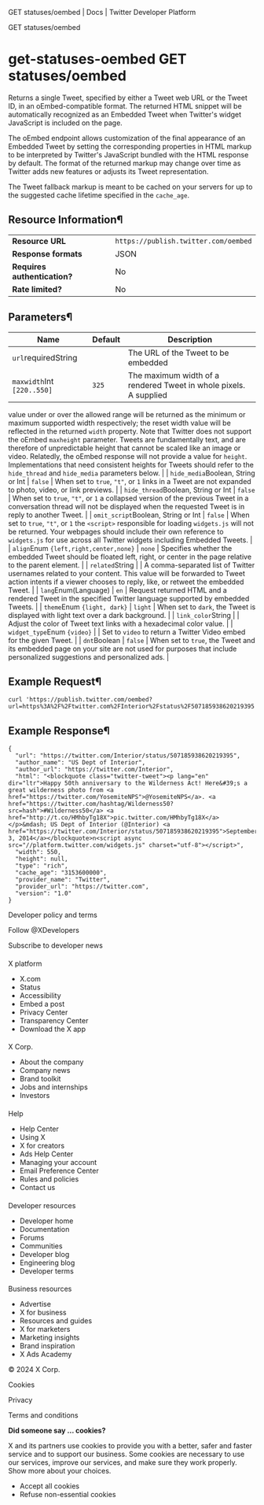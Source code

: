 
GET statuses/oembed | Docs | Twitter Developer Platform 

GET statuses/oembed

get-statuses-oembed
GET statuses/oembed
===================

Returns a single Tweet, specified by either a Tweet web URL or the
Tweet ID, in an oEmbed-compatible
format. The returned HTML snippet will be automatically recognized as an
Embedded Tweet when Twitter's widget JavaScript is included
on the page.

The oEmbed endpoint allows customization of the final appearance of
an Embedded Tweet by setting the corresponding properties in HTML markup
to be interpreted by Twitter's JavaScript bundled with the HTML response
by default. The format of the returned markup may change over time as
Twitter adds new features or adjusts its Tweet representation.

The Tweet fallback markup is meant to be cached on your servers for
up to the suggested cache lifetime specified in the
`cache_age`.

Resource Information¶
---------------------

|  |  |
| --- | --- |
| **Resource URL** | `https://publish.twitter.com/oembed` |
| **Response formats** | JSON |
| **Requires authentication?** | No |
| **Rate limited?** | No |

Parameters¶
-----------

| Name | Default | Description |
| --- | --- | --- |
| `url`requiredString |  | The URL of the Tweet to be embedded |
| `maxwidth`Int `[220..550]` | `325` | The maximum width of a rendered Tweet in whole pixels. A supplied
value under or over the allowed range will be returned as the minimum or
maximum supported width respectively; the reset width value will be
reflected in the returned `width` property. Note that Twitter
does not support the oEmbed `maxheight` parameter. Tweets are
fundamentally text, and are therefore of unpredictable height that
cannot be scaled like an image or video. Relatedly, the oEmbed response
will not provide a value for `height`. Implementations that
need consistent heights for Tweets should refer to the
`hide_thread` and `hide_media` parameters
below. |
| `hide_media`Boolean, String or Int | `false` | When set to `true`, `"t"`, or `1`
links in a Tweet are not expanded to photo, video, or link
previews. |
| `hide_thread`Boolean, String or Int | `false` | When set to `true`, `"t"`, or `1` a
collapsed version of the previous Tweet in a conversation thread will
not be displayed when the requested Tweet is in reply to another
Tweet. |
| `omit_script`Boolean, String or Int | `false` | When set to `true`, `"t"`, or `1`
the `<script>` responsible for loading
`widgets.js` will not be returned. Your webpages should
include their own reference to `widgets.js` for use across
all Twitter widgets including Embedded
Tweets. |
| `align`Enum
`{left,right,center,none}` | `none` | Specifies whether the embedded Tweet should be floated left, right,
or center in the page relative to the parent element. |
| `related`String |  | A comma-separated list of Twitter usernames related to your content.
This value will be forwarded to Tweet action
intents if a viewer chooses to reply, like, or retweet the embedded
Tweet. |
| `lang`Enum(Language) | `en` | Request returned HTML and a rendered Tweet in the specified Twitter language supported by embedded
Tweets. |
| `theme`Enum `{light, dark}` | `light` | When set to `dark`, the Tweet is displayed with light
text over a dark background. |
| `link_color`String |  | Adjust the color of Tweet text links with a hexadecimal
color value. |
| `widget_type`Enum `{video}` |  | Set to `video` to return a Twitter Video embed for the
given Tweet. |
| `dnt`Boolean | `false` | When set to `true`, the Tweet and its embedded page on
your site are not used for purposes that include personalized
suggestions and personalized
ads. |

Example Request¶
----------------

```
curl 'https://publish.twitter.com/oembed?url=https%3A%2F%2Ftwitter.com%2FInterior%2Fstatus%2F507185938620219395'
```
Example Response¶
-----------------

```
{
  "url": "https://twitter.com/Interior/status/507185938620219395",
  "author_name": "US Dept of Interior",
  "author_url": "https://twitter.com/Interior",
  "html": "<blockquote class="twitter-tweet"><p lang="en" dir="ltr">Happy 50th anniversary to the Wilderness Act! Here&#39;s a great wilderness photo from <a href="https://twitter.com/YosemiteNPS">@YosemiteNPS</a>. <a href="https://twitter.com/hashtag/Wilderness50?src=hash">#Wilderness50</a> <a href="http://t.co/HMhbyTg18X">pic.twitter.com/HMhbyTg18X</a></p>&mdash; US Dept of Interior (@Interior) <a href="https://twitter.com/Interior/status/507185938620219395">September 3, 2014</a></blockquote>n<script async src="//platform.twitter.com/widgets.js" charset="utf-8"></script>",
  "width": 550,
  "height": null,
  "type": "rich",
  "cache_age": "3153600000",
  "provider_name": "Twitter",
  "provider_url": "https://twitter.com",
  "version": "1.0"
}
```

Developer policy and terms

Follow @XDevelopers

Subscribe to developer news

#### 
 X platform

* X.com
* Status
* Accessibility
* Embed a post
* Privacy Center
* Transparency Center
* Download the X app

#### 
 X Corp.

* About the company
* Company news
* Brand toolkit
* Jobs and internships
* Investors

#### 
 Help

* Help Center
* Using X
* X for creators
* Ads Help Center
* Managing your account
* Email Preference Center
* Rules and policies
* Contact us

#### 
 Developer resources

* Developer home
* Documentation
* Forums
* Communities
* Developer blog
* Engineering blog
* Developer terms

#### 
 Business resources

* Advertise
* X for business
* Resources and guides
* X for marketers
* Marketing insights
* Brand inspiration
* X Ads Academy

 © 2024 X Corp.

Cookies

Privacy

Terms and conditions

**Did someone say … cookies?**  

 X and its partners use cookies to provide you with a better, safer and
 faster service and to support our business. Some cookies are necessary to use
 our services, improve our services, and make sure they work properly.
 Show more about your choices.

* Accept all cookies
* Refuse non-essential cookies